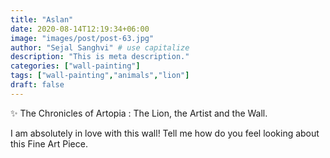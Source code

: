```yaml
---
title: "Aslan"
date: 2020-08-14T12:19:34+06:00
image: "images/post/post-63.jpg"
author: "Sejal Sanghvi" # use capitalize
description: "This is meta description."
categories: ["wall-painting"]
tags: ["wall-painting","animals","lion"]
draft: false
---
```

✨ The Chronicles of Artopia : The Lion, the Artist and the Wall.

I am absolutely in love with this wall!
Tell me how do you feel looking about this Fine Art Piece.
